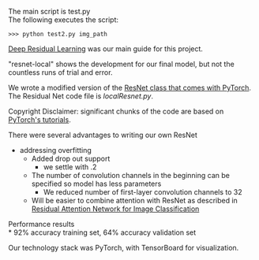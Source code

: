 The main script is test.py  
The following executes the script: 
```
>>> python test2.py img_path
```

[Deep Residual Learning](https://arxiv.org/pdf/1512.03385.pdf) was our main guide for this project.  

"resnet-local" shows the development for our final model, but not the countless runs of trial and error.  

We wrote a modified version of the [ResNet class that comes with PyTorch](https://github.com/pytorch/vision/blob/master/torchvision/models/resnet.py). The Residual Net code file is _localResnet.py_.  

Copyright Disclaimer: significant chunks of the code are based on [PyTorch's tutorials](https://pytorch.org/tutorials/).  

There were several advantages to writing our own ResNet
* addressing overfitting
    * Added drop out support 
        * we settle with .2
    * The number of convolution channels in the beginning can be specified so model has less parameters
        * We reduced number of first-layer convolution channels to 32
    * Will be easier to combine attention with ResNet as described in [Residual Attention Network for Image Classification](https://arxiv.org/abs/1704.06904)  
        

Performance results  
    * 92% accuracy training set, 64% accuracy validation set  


 Our technology stack was PyTorch, with TensorBoard for visualization.
